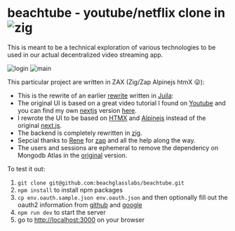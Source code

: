 # beachtube - youtube/netflix clone in ![zig](https://ziglang.org/img/zig-logo-dynamic.svg)

This is meant to be a technical exploration of various technologies to be used in our actual decentralized video streaming app.

![login](https://raw.githubusercontent.com/beachglasslabs/beachtube/master/screenshots/beachtube-login.jpg)
![main](https://raw.githubusercontent.com/beachglasslabs/beachtube/master/screenshots/beachtube-screen.jpg)

This particular project are written in ZAX (Zig/Zap Alpinejs htmX :stuck_out_tongue_winking_eye:):
 * This is the rewrite of an earlier [rewrite](https://github.com/beachglasslabs/beachdemo.jl) written in [Juila](https://julia.org):
 * The original UI is based on a great video tutorial I found on [Youtube](https://github.com/AntonioErdeljac/next-netflix-tutorial) and you can find my own [nextjs](https://nextjs.org) version [here](https://github.com/edyu/netflix-clone).
 * I rewrote the UI to be based on [HTMX](https://htmx.org) and [Alpinejs](https://alpinejs.dev) instead of the original [next.js](https://nextjs.org).
 * The backend is completely rewritten in [zig](https://ziglang.org).
 * Sepcial thanks to [Rene](https://github.com/renerocksai) for [zap](https://github.com/zigzap/zap) and all the help along the way.
 * The users and sessions are ephemeral to remove the dependency on Mongodb Atlas in the [original](https://github.com/edyu/netflix-clone) version.

To test it out:
 1. `git clone git@github.com:beachglasslabs/beachtube.git`
 2. `npm install` to install npm packages
 3. `cp env.oauth.sample.json env.oauth.json` and then optionally fill out the oauth2 information from [github](https://docs.github.com/en/apps/oauth-apps/building-oauth-apps/authorizing-oauth-apps) and [google](https://developers.google.com/identity/protocols/oauth2)
 4. `npm run dev` to start the server
 5. go to [http://localhost:3000](http://localhost:3000) on your browser

